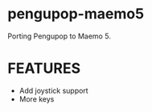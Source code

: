pengupop-maemo5
===============

Porting Pengupop to Maemo 5.

FEATURES
===============
* Add joystick support
* More keys
